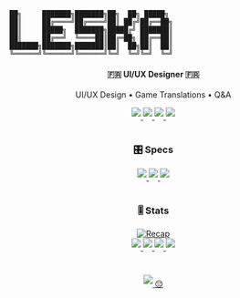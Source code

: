 ```
██╗     ███████╗███████╗██╗  ██╗ █████╗ 
██║     ██╔════╝██╔════╝██║ ██╔╝██╔══██╗
██║     █████╗  ███████╗█████╔╝ ███████║
██║     ██╔══╝  ╚════██║██╔═██╗ ██╔══██║
███████╗███████╗███████║██║  ██╗██║  ██║
╚══════╝╚══════╝╚══════╝╚═╝  ╚═╝╚═╝  ╚═╝
```    

<h4 align="center">
🇫🇷 UI/UX Designer 🇫🇷
</h4>

<p align="center">
UI/UX Design • Game Translations • Q&A
</p>

<p align="center">
  <a href="https://www.tiktok.com/@leska_bg" target="_blank">
    <img src="https://img.shields.io/badge/TikTok-000000?style=for-the-badge&logo=tiktok&logoColor=white" style="margin-bottom: 5px;"/>
  </a>
  <a href="https://devforum.roblox.com/u/justleska/summary" target="_blank">
    <img src="https://img.shields.io/badge/Dev_Forum-0052CC?style=for-the-badge&logo=roblox&logoColor=white" style="margin-bottom: 5px;"/>
  </a>
  <a href="https://create.roblox.com/talent/creators/715065079" target="_blank">
    <img src="https://img.shields.io/badge/Talent_Hub-%2336465D?style=for-the-badge&logo=roblox&logoColor=white" style="margin-bottom: 5px;"/>
  </a>
  <a href="https://steamcommunity.com/id/leska_steam" target="_blank">
    <img src="https://img.shields.io/badge/Steam-000000?style=for-the-badge&logo=steam&logoColor=white" style="margin-bottom: 5px;"/>
  </a>
</p>

#

<div align="center">
  <h3>🎛️ Specs</h3>

<p align="center">
  <a href="https://www.nvidia.com" target="_blank">
    <img src="https://img.shields.io/badge/NVIDIA-RTX_2060_SUPER-76B900?style=for-the-badge&logo=nvidia&logoColor=white" style="margin-bottom: 5px;"/>
  </a>
  <a href="https://www.microsoft.com/en-us/software-download/windows11" target="_blank">
    <img src="https://img.shields.io/badge/Windows_11-0078D6?style=for-the-badge&logo=windows&logoColor=white" style="margin-bottom: 5px;"/>
  </a>
 <a href="https://www.amd.com/en.html" target="_blank">
    <img src="https://img.shields.io/badge/AMD-Ryzen_5_3600_MPK-ED1C24?style=for-the-badge&logo=amd&logoColor=white" style="margin-bottom: 5px;"/>
  </a>
</p>
</div>

#

<div align="center">
  <h3>🎚️ Stats</h3>
<a href="https://github.com/JustLeska" target="_blank">
  <img src="https://streak-stats.demolab.com?user=JustLeska&theme=transparent&border_radius=5&mode=weekly&card_width=500&hide_border=true" alt="Recap" />
</a>
</div>

<div align="center">
<a href="https://www.lua.org" target="_blank">
    <img src="https://img.shields.io/badge/Lua_(≈50/100 Learnt)-2C2D72?style=for-the-badge&logo=lua&logoColor=white" style="margin-bottom: 5px;"/>
</a>
 <a href="https://www.python.org" target="_blank">
    <img src="https://img.shields.io/badge/Python_(≈10/100 Learnt)-3776AB?style=for-the-badge&logo=python&logoColor=white" style="margin-bottom: 5px;"/>
</a>
<a href="https://en.wikipedia.org/wiki/C%2B%2B" target="_blank">
    <img src="https://img.shields.io/badge/C%2B%2B_(≈5/100 Learnt)-00599C?style=for-the-badge&logo=c%2B%2B&logoColor=white" style="margin-bottom: 5px;"/>
</a>
<a href="https://vercel.com/solutions/nextjs" target="_blank">
    <img src="https://img.shields.io/badge/Next.js_(Really want to learn)-000?logo=nextdotjs&logoColor=fff&style=for-the-badge" style="margin-bottom: 5px;"/>
</a>
</div>

#

<div align="center">
<a href="https://github.com/JustLeska" target="_blank">
    <img src="https://komarev.com/ghpvc/?username=justleska" style="margin-bottom: 5px;"/> 😔
</a>
  
<!--
**JustLeska/JustLeska** is a ✨ _special_ ✨ repository because its `README.md` (this file) appears on your GitHub profile.

Here are some ideas to get you started:

- 🔭 I’m currently working on Nothing
- 🌱 I’m currently learning Nothing
- 👯 I’m looking to collaborate on Nothing
- 🤔 I’m looking for help with Nothing
- 💬 Ask me about Nothing
- 📫 How to reach me: justleska (Discord)
- 😄 Pronouns: he/him
- ⚡ Fun fact: idk
-->
